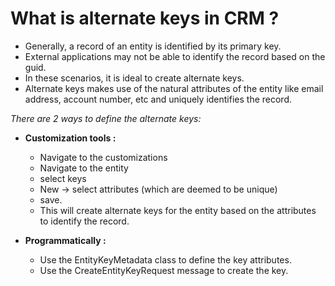 # What is alternate keys in CRM ?
- Generally, a record of an entity is identified by its primary key.
- External applications may not be able to identify the record based on the guid.
- In these scenarios, it is ideal to create alternate keys.
- Alternate keys makes use of the natural attributes of the entity like email address, account number, etc and uniquely identifies the record.

_There are 2 ways to define the alternate keys:_
- **Customization tools :**
    - Navigate to the customizations
    - Navigate to the entity
    - select keys
    - New -> select attributes (which are deemed to be unique)
    - save.
    - This will create alternate keys for the entity based on the attributes to identify the record.

- **Programmatically :** 
    - Use the EntityKeyMetadata class to define the key attributes.
    - Use the CreateEntityKeyRequest message to create the key.

